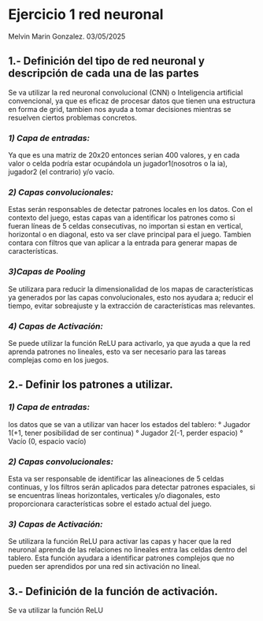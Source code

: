 # Ejercicio 1 red neuronal
Melvin Marin Gonzalez. 03/05/2025
## 1.- Definición del tipo de red neuronal y descripción de cada una de las partes
Se va utilizar la  red neuronal convolucional (CNN) o Inteligencia artificial convencional, ya que es eficaz de procesar datos que tienen una estructura en forma de grid, tambien nos ayuda a tomar decisiones mientras se resuelven ciertos problemas concretos.

### *1) Capa de entradas:*
Ya que es una matriz de 20x20 entonces serian 400 valores, y en cada valor o celda podría estar ocupándola un jugador1(nosotros o la ia), jugador2 (el contrario) y/o vacío.

### *2) Capas convolucionales:*
Estas serán responsables de detectar patrones locales en los datos. Con el contexto del juego, estas capas van a identificar los patrones como si fueran líneas de 5 celdas consecutivas, no importan si estan en vertical, horizontal o en diagonal, esto va ser clave principal para el juego. Tambien contara con filtros que van aplicar a la entrada para generar mapas de características.

### *3)Capas de Pooling*
Se utilizara para reducir la dimensionalidad de los mapas de características ya generados por las capas convolucionales, esto nos ayudara a; reducir el tiempo, evitar sobreajuste y la extracción de características mas relevantes.

### *4) Capas de Activación:*
Se puede utilizar la función ReLU para activarlo, ya que ayuda a que la red aprenda patrones no lineales, esto va ser necesario para las tareas complejas como en los juegos.


## 2.- Definir los patrones a utilizar.
### *1) Capa de entradas:*
los datos que se van a utilizar van hacer los estados del tablero:
° Jugador 1(+1, tener posibilidad de ser continua) 
° Jugador 2(-1, perder espacio)
° Vacío (0, espacio vacío)


### *2) Capas convolucionales:*
Esta va ser responsable de identificar las alineaciones de 5 celdas continuas, y los filtros serán aplicados para detectar patrones espaciales, si se encuentras líneas horizontales, verticales y/o diagonales, esto proporcionara características sobre el estado actual del juego.

### *3) Capas de Activación:*
Se utilizara la función ReLU para activar las capas y hacer que la red neuronal aprenda de las relaciones no lineales entra las celdas dentro del tablero. Esta función ayudara a identificar patrones complejos que no pueden ser aprendidos por una red sin activación no lineal.

## 3.- Definición de la función de activación.
Se va utilizar la función ReLU